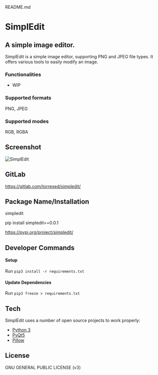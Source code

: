 README.md

# SimplEdit

## A simple image editor.

SimplEdit is a simple image editor, supporting PNG and JPEG file types. It offers various tools to easily modify an image.

### Functionalities

- WIP

### Supported formats

PNG, JPEG

### Supported modes

RGB, RGBA

## Screenshot

![SimplEdit](images/demo.png)

## GitLab 

https://gitlab.com/torresed/simpledit/

## Package Name/Installation

simpledit

pip install simpledit==0.0.1

https://pypi.org/project/simpledit/

## Developer Commands

#### Setup

Run `pip3 install -r requirements.txt`

#### Update Dependencies

Run `pip3 freeze > requirements.txt`

## Tech

SimplEdit uses a number of open source projects to work properly:

- [Python 3](https://www.python.org)
- [PyQt5](https://pypi.org/project/PyQt5/)
- [Pillow](https://python-pillow.org)

## License

GNU GENERAL PUBLIC LICENSE (v3)
